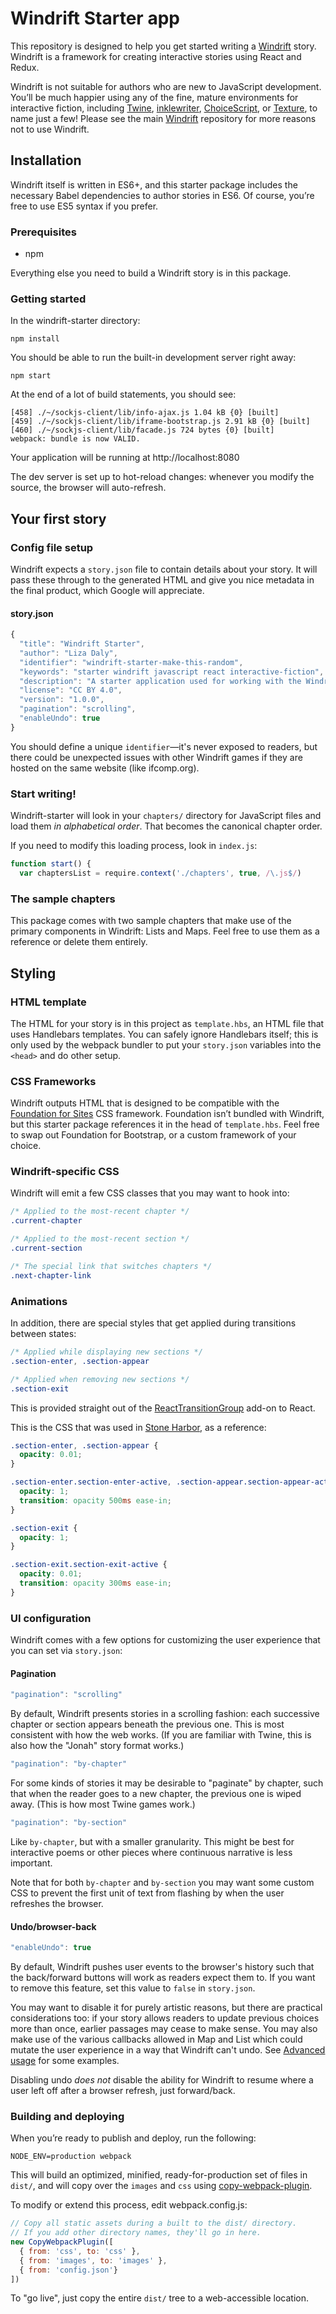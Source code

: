 # Windrift Starter app

This repository is designed to help you get started writing a [Windrift](https://github.com/lizadaly/windrift) story. Windrift is a framework for creating interactive stories using React and Redux.

Windrift is not suitable for authors who are new to JavaScript development. You’ll be much happier using any of the fine, mature environments for interactive fiction, including [Twine](https://twinery.org/), [inklewriter](http://www.inklestudios.com/inklewriter/), [ChoiceScript](https://www.choiceofgames.com/make-your-own-games/choicescript-intro/), or [Texture](https://texturewriter.com/), to name just a few! Please see the main [Windrift](https://github.com/lizadaly/windrift) repository for more reasons not to use Windrift.

## Installation

Windrift itself is written in ES6+, and this starter package includes the necessary Babel dependencies to author stories in ES6. Of course, you’re free to use ES5 syntax if you prefer.


### Prerequisites

* npm

Everything else you need to build a Windrift story is in this package.

### Getting started

In the windrift-starter directory:

```
npm install
```

You should be able to run the built-in development server right away:

```
npm start
```

At the end of a lot of build statements, you should see:

```
[458] ./~/sockjs-client/lib/info-ajax.js 1.04 kB {0} [built]
[459] ./~/sockjs-client/lib/iframe-bootstrap.js 2.91 kB {0} [built]
[460] ./~/sockjs-client/lib/facade.js 724 bytes {0} [built]
webpack: bundle is now VALID.
```

Your application will be running at http://localhost:8080

The dev server is set up to hot-reload changes: whenever you modify the source, the browser will auto-refresh.

## Your first story

### Config file setup

Windrift expects a `story.json` file to contain details about your story. It will pass these through to the generated HTML and give
you nice metadata in the final product, which Google will appreciate.

#### story.json

```javascript
{
  "title": "Windrift Starter",
  "author": "Liza Daly",
  "identifier": "windrift-starter-make-this-random",
  "keywords": "starter windrift javascript react interactive-fiction",
  "description": "A starter application used for working with the Windrift story framework",
  "license": "CC BY 4.0",
  "version": "1.0.0",
  "pagination": "scrolling",
  "enableUndo": true
}
```

You should define a unique `identifier`—it's never
exposed to readers, but there could be unexpected issues with
other Windrift games if they are hosted on the same website
(like ifcomp.org).

### Start writing!

Windrift-starter will look in your `chapters/` directory for
JavaScript files and load them _in alphabetical order_.
That becomes the canonical chapter order.

If you need to modify this loading process, look in `index.js`:

```javascript
function start() {
  var chaptersList = require.context('./chapters', true, /\.js$/)
```


### The sample chapters

This package comes with two sample chapters that make use of the primary components in Windrift: Lists and Maps. Feel free to use them as a reference or delete them entirely.

## Styling

### HTML template

The HTML for your story is in this project as `template.hbs`, an HTML file that uses Handlebars templates. You can safely ignore Handlebars itself; this is only used by the webpack bundler to put your `story.json` variables into the `<head>` and do other setup.

### CSS Frameworks
Windrift outputs HTML that is designed to be compatible with the [Foundation for Sites](http://foundation.zurb.com/sites.html) CSS framework. Foundation isn’t bundled with Windrift, but this starter package references it in the head of `template.hbs`. Feel free to swap out Foundation for Bootstrap, or a custom framework of your choice.

### Windrift-specific CSS

Windrift will emit a few CSS classes that you may want to hook into:

```css
/* Applied to the most-recent chapter */
.current-chapter

/* Applied to the most-recent section */
.current-section

/* The special link that switches chapters */
.next-chapter-link
```

### Animations

In addition, there are special styles that get applied during transitions between states:

```css
/* Applied while displaying new sections */
.section-enter, .section-appear

/* Applied when removing new sections */
.section-exit
```

This is provided straight out of the [ReactTransitionGroup](https://github.com/reactjs/react-transition-group) add-on to React.

This is the CSS that was used in [Stone Harbor](https://stoneharborgame.com/), as a reference:


```css
.section-enter, .section-appear {
  opacity: 0.01;
}

.section-enter.section-enter-active, .section-appear.section-appear-active {
  opacity: 1;
  transition: opacity 500ms ease-in;
}

.section-exit {
  opacity: 1;
}

.section-exit.section-exit-active {
  opacity: 0.01;
  transition: opacity 300ms ease-in;
}
```

### UI configuration

Windrift comes with a few options for customizing the user experience that you can set
via `story.json`:

#### Pagination

```javascript
"pagination": "scrolling"
```

By default, Windrift presents stories in a scrolling fashion: each successive chapter or
section appears beneath the previous one. This is most consistent with how the web works.
(If you are familiar with Twine, this is also how the "Jonah" story format works.)

```javascript
"pagination": "by-chapter"
```

For some kinds of stories it may be desirable to "paginate" by chapter, such that when
the reader goes to a new chapter, the previous one is wiped away. (This is how
most Twine games work.)

```javascript
"pagination": "by-section"
```

Like `by-chapter`, but with a smaller granularity. This might be best for interactive
poems or other pieces where continuous narrative is less important.

Note that for both `by-chapter` and `by-section` you may want some custom CSS to prevent
the first unit of text from flashing by when the user refreshes the browser.

#### Undo/browser-back

```javascript
"enableUndo": true
```

By default, Windrift pushes user events to the browser's history such that the back/forward
buttons will work as readers expect them to. If you want to remove this feature,
set this value to `false` in `story.json`.

You may want to disable it for purely artistic reasons, but there are practical
considerations too: if your story allows readers to update previous choices
more than once, earlier passages may cease to make sense. You may also make use
of the various callbacks allowed in Map and List which could mutate the user
experience in a way that Windrift can't undo. See <a href="https://lizadaly.github.io/windrift/examples/advanced/">Advanced usage</a> for some examples.

Disabling undo _does not_ disable the ability for Windrift to resume where a user left
off after a browser refresh, just forward/back.

### Building and deploying

When you’re ready to publish and deploy, run the following:

```
NODE_ENV=production webpack
```

This will build an optimized, minified, ready-for-production
set of files in `dist/`, and will copy over the `images` and
`css` using <a href="https://github.com/kevlened/copy-webpack-plugin">copy-webpack-plugin</a>.

To modify or extend this process, edit webpack.config.js:

```JavaScript
// Copy all static assets during a built to the dist/ directory.
// If you add other directory names, they'll go in here.
new CopyWebpackPlugin([
  { from: 'css', to: 'css' },
  { from: 'images', to: 'images' },
  { from: 'config.json'}
])
```

To "go live", just copy the entire `dist/` tree to a web-accessible location.

